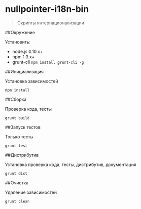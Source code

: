 # nullpointer-i18n-bin

> Скрипты интернационализации

##Окружение

Установить:

* node.js 0.10.x+
* npm 1.3.x+
* grunt-cli `npm install grunt-cli -g`

##Инициализация

Установка зависимостей

    npm install


##Сборка

Проверка кода, тесты

    grunt build


##Запуск тестов

Только тесты

    grunt test


##Дистрибутив

Установка проверка кода, тесты, дистрибутив, документация

    grunt dist


##Очистка

Удаление зависимостей

    grunt clean
